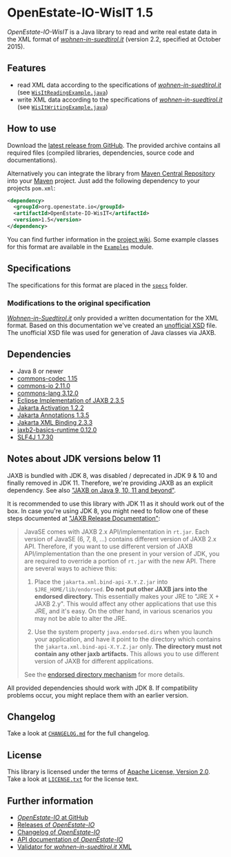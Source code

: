 OpenEstate-IO-WisIT 1.5
=======================

*OpenEstate-IO-WisIT* is a Java library to read and write real estate data in the XML format of [*wohnen-in-suedtirol.it*](https://www.wohnen-in-suedtirol.it/) (version 2.2, specified at October 2015).


Features
--------

- read XML data according to the specifications of [*wohnen-in-suedtirol.it*](https://www.wohnen-in-suedtirol.it/) (see [`WisItReadingExample.java`](https://github.com/OpenEstate/OpenEstate-IO/blob/v1.5/Examples/src/main/java/org/openestate/io/examples/WisItReadingExample.java))
- write XML data according to the specifications of [*wohnen-in-suedtirol.it*](https://www.wohnen-in-suedtirol.it/) (see [`WisItWritingExample.java`](https://github.com/OpenEstate/OpenEstate-IO/blob/v1.5/Examples/src/main/java/org/openestate/io/examples/WisItWritingExample.java))


How to use
----------

Download the [latest release from GitHub](https://github.com/OpenEstate/OpenEstate-IO/releases/latest). The provided archive contains all required files (compiled libraries, dependencies, source code and documentations).

Alternatively you can integrate the library from [Maven Central Repository](https://search.maven.org/#search|ga|1|org.openestate.io) into your [Maven](https://maven.apache.org/) project. Just add the following dependency to your projects `pom.xml`:

```xml
<dependency>
  <groupId>org.openestate.io</groupId>
  <artifactId>OpenEstate-IO-WisIT</artifactId>
  <version>1.5</version>
</dependency>
```

You can find further information in the [project wiki](https://github.com/OpenEstate/OpenEstate-IO/wiki/Usage-WisIT). Some example classes for this format are available in the [`Examples`](https://github.com/OpenEstate/OpenEstate-IO/tree/v1.5/Examples) module.


Specifications
--------------

The specifications for this format are placed in the [`specs`](specs) folder.


### Modifications to the original specification

[*Wohnen-in-Suedtirol.it*](https://www.wohnen-in-suedtirol.it/) only provided a written documentation for the XML format. Based on this documentation we've created an [unofficial XSD](specs/unofficial.xsd) file. The unofficial XSD file was used for generation of Java classes via JAXB.


Dependencies
------------

- Java 8 or newer
- [commons-codec 1.15](https://commons.apache.org/proper/commons-codec/)
- [commons-io 2.11.0](https://commons.apache.org/proper/commons-io/)
- [commons-lang 3.12.0](https://commons.apache.org/proper/commons-lang/)
- [Eclipse Implementation of JAXB 2.3.5](https://projects.eclipse.org/projects/ee4j.jaxb-impl)
- [Jakarta Activation 1.2.2](https://projects.eclipse.org/projects/ee4j.jaf)
- [Jakarta Annotations 1.3.5](https://projects.eclipse.org/projects/ee4j.ca)
- [Jakarta XML Binding 2.3.3](https://projects.eclipse.org/projects/ee4j.jaxb)
- [jaxb2-basics-runtime 0.12.0](https://github.com/highsource/jaxb2-basics)
- [SLF4J 1.7.30](https://www.slf4j.org/)


Notes about JDK versions below 11
---------------------------------

JAXB is bundled with JDK 8, was disabled / deprecated in JDK 9 & 10 and finally removed in JDK 11. Therefore, we're providing JAXB as an explicit dependency. See also ["JAXB on Java 9, 10, 11 and beyond"](https://www.jesperdj.com/2018/09/30/jaxb-on-java-9-10-11-and-beyond/).

It is recommended to use this library with JDK 11 as it should work out of the box. In case you're using JDK 8, you might need to follow one of these steps documented at ["JAXB Release Documentation"](https://javaee.github.io/jaxb-v2/doc/user-guide/release-documentation.html#deployment-migrating-jaxb-2-0-applications-to-javase-6):

> JavaSE comes with JAXB 2.x API/implementation in `rt.jar`. Each version of JavaSE (6, 7, 8, ...) contains different version of JAXB 2.x API. Therefore, if you want to use different version of JAXB API/implementation than the one present in your version of JDK, you are required to override a portion of `rt.jar` with the new API. There are several ways to achieve this:
>
> 1.    Place the `jakarta.xml.bind-api-X.Y.Z.jar` into `$JRE_HOME/lib/endorsed`. **Do not put other JAXB jars into the endorsed directory.** This essentially makes your JRE to "JRE X + JAXB 2.y". This would affect any other applications that use this JRE, and it's easy. On the other hand, in various scenarios you may not be able to alter the JRE.
>
> 2.    Use the system property `java.endorsed.dirs` when you launch your application, and have it point to the directory which contains the `jakarta.xml.bind-api-X.Y.Z.jar` only. **The directory must not contain any other jaxb artifacts.** This allows you to use different version of JAXB for different applications.
>
> See the [endorsed directory mechanism](http://docs.oracle.com/javase/6/docs/technotes/guides/standards/) for more details.

All provided dependencies should work with JDK 8. If compatibility problems occur, you might replace them with an earlier version.


Changelog
---------

Take a look at [`CHANGELOG.md`](https://github.com/OpenEstate/OpenEstate-IO/blob/v1.5/CHANGELOG.md) for the full changelog.


License
-------

This library is licensed under the terms of [Apache License, Version 2.0](https://www.apache.org/licenses/LICENSE-2.0.html). Take a look at [`LICENSE.txt`](https://github.com/OpenEstate/OpenEstate-IO/blob/v1.5/LICENSE.txt) for the license text.


Further information
-------------------

- [*OpenEstate-IO* at GitHub](https://github.com/OpenEstate/OpenEstate-IO)
- [Releases of *OpenEstate-IO*](https://github.com/OpenEstate/OpenEstate-IO/releases)
- [Changelog of *OpenEstate-IO*](https://github.com/OpenEstate/OpenEstate-IO/blob/v1.5/CHANGELOG.md)
- [API documentation of *OpenEstate-IO*](https://media.openestate.org/apidocs/OpenEstate-IO/)
- [Validator for *wohnen-in-suedtirol.it* XML](https://validator.openestate.org/)
